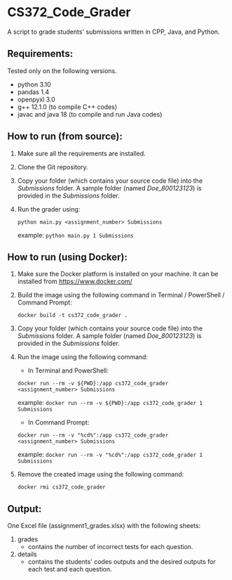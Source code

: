 # CS372_Code_Grader
A script to grade students' submissions written in CPP, Java, and Python.

## Requirements:
Tested only on the following versions.
- python 3.10
- pandas 1.4
- openpyxl 3.0
- g++ 12.1.0 (to compile C++ codes)
- javac and java 18 (to compile and run Java codes)

## How to run (from source):
1. Make sure all the requirements are installed.
2. Clone the Git repository.
3. Copy your folder (which contains your source code file) into the _Submissions_ folder. A sample folder (named _Doe_800123123_) is provided in the _Submissions_ folder.
4. Run the grader using:

   `python main.py <assignment_number> Submissions`

   example: `python main.py 1 Submissions`

## How to run (using Docker):
1. Make sure the Docker platform is installed on your machine. It can be installed from https://www.docker.com/
2. Build the image using the following command in Terminal / PowerShell / Command Prompt:
   
   `docker build -t cs372_code_grader .`
3. Copy your folder (which contains your source code file) into the _Submissions_ folder. A sample folder (named _Doe_800123123_) is provided in the _Submissions_ folder.
4. Run the image using the following command:
   - In Terminal and PowerShell:
   
   `docker run --rm -v ${PWD}:/app cs372_code_grader <assignment_number> Submissions`
   
   example: `docker run --rm -v ${PWD}:/app cs372_code_grader 1 Submissions`

   - In Command Prompt:

   `docker run --rm -v "%cd%":/app cs372_code_grader <assignment_number> Submissions`
   
   example: `docker run --rm -v "%cd%":/app cs372_code_grader 1 Submissions`
5. Remove the created image using the following command:

   `docker rmi cs372_code_grader`

## Output:
One Excel file (assignment1_grades.xlsx) with the following sheets:
1. grades
   - contains the number of incorrect tests for each question.
2. details
   - contains the students' codes outputs and the desired outputs for each test and each question.
